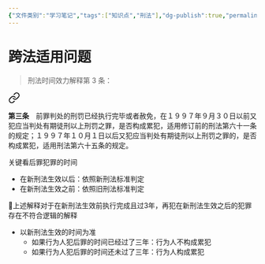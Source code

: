 ```yaml
---
{"文件类别":"学习笔记","tags":["知识点","刑法"],"dg-publish":true,"permalink":"/学习笔记studyup/知识点cheese/累犯/","dgPassFrontmatter":true,"created":"2024-10-30T19:07:40.982+08:00","updated":"2024-10-30T19:17:52.138+08:00"}
---
```


# 跨法适用问题
>刑法时间效力解释第 3 条：
<div class="transclusion internal-embed is-loaded"><a class="markdown-embed-link" href="////#t3" aria-label="Open link"><svg xmlns="http://www.w3.org/2000/svg" width="24" height="24" viewBox="0 0 24 24" fill="none" stroke="currentColor" stroke-width="2" stroke-linecap="round" stroke-linejoin="round" class="svg-icon lucide-link"><path d="M10 13a5 5 0 0 0 7.54.54l3-3a5 5 0 0 0-7.07-7.07l-1.72 1.71"></path><path d="M14 11a5 5 0 0 0-7.54-.54l-3 3a5 5 0 0 0 7.07 7.07l1.71-1.71"></path></svg></a><div class="markdown-embed">



**第三条**　前罪判处的刑罚已经执行完毕或者赦免，在１９９７年９月３０日以前又犯应当判处有期徒刑以上刑罚之罪，是否构成累犯，适用修订前的刑法第六十一条的规定；１９９７年１０月１日以后又犯应当判处有期徒刑以上刑罚之罪的，是否构成累犯，适用刑法第六十五条的规定。 

</div></div>


关键看后罪犯罪的时间
- 在新刑法生效以后：依照新刑法标准判定
- 在新刑法生效之前：依照旧刑法标准判定

🧵上述解释对于在新刑法生效前执行完成且过3年，再犯在新刑法生效之后的犯罪存在不符合逻辑的解释
- 以新刑法生效的时间为准
	- 如果行为人犯后罪的时间已经过了三年：行为人不构成累犯
	- 如果行为人犯后罪的时间还未过了三年：行为人构成累犯